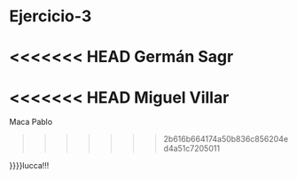 # Ejercicio-3
<<<<<<< HEAD
Germán Sagr
=======

<<<<<<< HEAD
Miguel Villar
=======
Maca
Pablo
>>>>>>> 2b616b664174a50b836c856204ed4a51c7205011



}}}}lucca!!!
